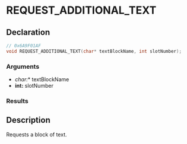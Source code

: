 # REQUEST_ADDITIONAL_TEXT

## Declaration
```cpp
// 0x6A9F01AF
void REQUEST_ADDITIONAL_TEXT(char* textBlockName, int slotNumber);
```

### Arguments
- **char*:** textBlockName
- **int:** slotNumber

### Results

## Description
Requests a block of text.